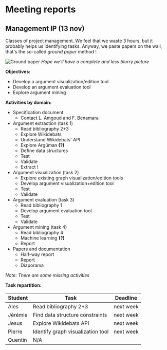 # Meeting reports

## Management IP (13 nov)

Classes of project management. We feel that we waste 3 hours, but it probably helps us identifying tasks.
Anyway, we paste papers on the wall, that's the so-called *ground paper* method !

![Ground paper](images/ground-paper-2019-11-13.jpg  "Groud paper")
*Hope we'll have a complete and less blurry picture*

**Objectives:**

- Develop a argument visualization/edition tool
- Develop an argument evaluation tool
- Explore argument mining

**Activities by domain:**

- Specification document
    - Contact L. Amgoud and F. Benamara
- Argument extraction (task 1)
    - Read bibliography 2+3
    - Explore Wikidebats
    - Understand Wikidebats' API
    - Explore Argüman **(?)**
    - Define data structures
    - Test
    - Validate
    - Extract !
- Argument visualization (task 2)
    - Explore existing graph visualization/edition tools
    - Develop argument visualization+edition tool
    - Test
    - Validate
- Argument evaluation (task 3)
    - Read bibliography 1
    - Develop argument evaluation tool
    - Test
    - Validate
- Argument mining (task 4)
    - Read bibliography 4
    - Machine learning **(?)**
    - Report
- Papers and documentation
     - Half-way report
     - Report
     - Diaporama
 
*Note: There are some missing activities*

**Task repartition:**

| Student | Task | Deadline |
| --- | --- | --- |
| Ales | Read bibliography 2+3 | next week |
| Jérémie | Find data structure constraints | next week |
| Jesus | Explore Wikidebats API | next week |
| Pierre | Identify graph visualization tool | next week |
| Quentin | N/A | |